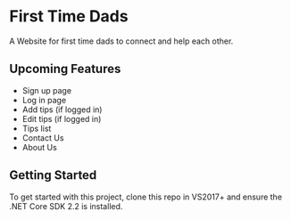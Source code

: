 # First Time Dads
A Website for first time dads to connect and help each other.

## Upcoming Features
- Sign up page
- Log in page
- Add tips (if logged in)
- Edit tips (if logged in)
- Tips list
- Contact Us
- About Us

## Getting Started
To get started with this project, clone this repo in VS2017+
and ensure the .NET Core SDK 2.2 is installed.
